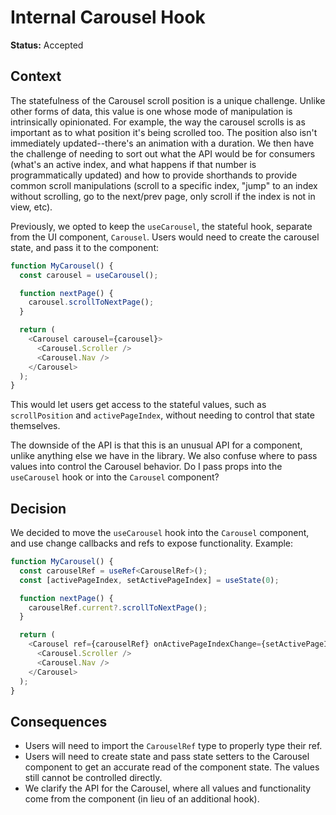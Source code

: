 # Internal Carousel Hook

**Status:** Accepted

## Context

The statefulness of the Carousel scroll position is a unique challenge. Unlike other forms of data, this value is one whose mode of manipulation is intrinsically opinionated. For example, the way the carousel scrolls is as important as to what position it's being scrolled too. The position also isn't immediately updated--there's an animation with a duration. We then have the challenge of needing to sort out what the API would be for consumers (what's an active index, and what happens if that number is programmatically updated) and how to provide shorthands to provide common scroll manipulations (scroll to a specific index, "jump" to an index without scrolling, go to the next/prev page, only scroll if the index is not in view, etc).

Previously, we opted to keep the `useCarousel`, the stateful hook, separate from the UI component, `Carousel`. Users would need to create the carousel state, and pass it to the component:

```typescript
function MyCarousel() {
  const carousel = useCarousel();

  function nextPage() {
    carousel.scrollToNextPage();
  }

  return (
    <Carousel carousel={carousel}>
      <Carousel.Scroller />
      <Carousel.Nav />
    </Carousel>
  );
}
```

This would let users get access to the stateful values, such as `scrollPosition` and `activePageIndex`, without needing to control that state themselves.

The downside of the API is that this is an unusual API for a component, unlike anything else we have in the library. We also confuse where to pass values into control the Carousel behavior. Do I pass props into the `useCarousel` hook or into the `Carousel` component?

## Decision

We decided to move the `useCarousel` hook into the `Carousel` component, and use change callbacks and refs to expose functionality. Example:

```typescript
function MyCarousel() {
  const carouselRef = useRef<CarouselRef>();
  const [activePageIndex, setActivePageIndex] = useState(0);

  function nextPage() {
    carouselRef.current?.scrollToNextPage();
  }

  return (
    <Carousel ref={carouselRef} onActivePageIndexChange={setActivePageIndex}>
      <Carousel.Scroller />
      <Carousel.Nav />
    </Carousel>
  );
}
```

## Consequences

- Users will need to import the `CarouselRef` type to properly type their ref.
- Users will need to create state and pass state setters to the Carousel component to get an accurate read of the component state. The values still cannot be controlled directly.
- We clarify the API for the Carousel, where all values and functionality come from the component (in lieu of an additional hook).
